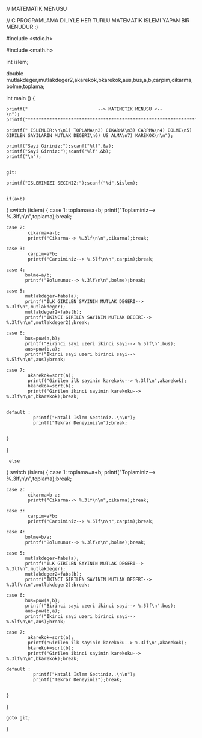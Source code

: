 // MATEMATIK MENUSU

// C PROGRAMLAMA DILIYLE HER TURLU MATEMATIK ISLEMI YAPAN BIR MENUDUR :)

#include <stdio.h>

#include <math.h>


int islem;

double mutlakdeger,mutlakdeger2,akarekok,bkarekok,aus,bus,a,b,carpim,cikarma,bolme,toplama;
 
int main ()
{
	
	printf("                          --> MATEMETIK MENUSU <--                     \n");
	printf("*******************************************************************************\n");

	printf(" ISLEMLER:\n\n1) TOPLAMA\n2) CIKARMA\n3) CARPMA\n4) BOLME\n5) GIRILEN SAYILARIN MUTLAK DEGERI\n6) US ALMA\n7) KAREKOK\n\n");
	
	printf("Sayi Giriniz:");scanf("%lf",&a);
    printf("Sayi Girniz:");scanf("%lf",&b);
    printf("\n");
	

    git: 
	
	printf("ISLEMINIZI SECINIZ:");scanf("%d",&islem);
	
		
	if(a>b)
{
     switch (islem)
    {
	case 1: 
	        toplama=a+b;
        	printf("Toplaminiz--> %.3lf\n\n",toplama);break;
        	
	
	case 2:
		    cikarma=a-b;
		    printf("Cikarma--> %.3lf\n\n",cikarma);break;
		    
	case 3:
	        carpim=a*b;
			printf("Carpiminiz--> %.5lf\n\n",carpim);break;
			
	case 4:			    
		   bolme=a/b;
		   printf("Bolumunuz--> %.3lf\n\n",bolme);break;
		   
	case 5:
		   mutlakdeger=fabs(a);
		   printf("ILK GIRILEN SAYININ MUTLAK DEGERI--> %.3lf\n",mutlakdeger);
		   mutlakdeger2=fabs(b);
		   printf("IKINCI GIRILEN SAYININ MUTLAK DEGERI--> %.3lf\n\n",mutlakdeger2);break;	
	
	case 6:
	       bus=pow(a,b);
	       printf("Birinci sayi uzeri ikinci sayi--> %.5lf\n",bus);
	       aus=pow(b,a);
	       printf("Ikinci sayi uzeri birinci sayi--> %.5lf\n\n",aus);break;
	
	case 7:
           	akarekok=sqrt(a);
           	printf("Girilen ilk sayinin karekoku--> %.3lf\n",akarekok);
           	bkarekok=sqrt(b);
           	printf("Girilen ikinci sayinin karekoku--> %.3lf\n\n",bkarekok);break;
           	
         	
    default :        	
	          printf("Hatali Islem Sectiniz..\n\n");
			  printf("Tekrar Deneyiniz\n");break;
	          

    }
}

     else
{
		switch (islem)
    {
	case 1: 
	        toplama=a+b;
        	printf("Toplaminiz--> %.3lf\n\n",toplama);break;
        	
	
	case 2:
		    cikarma=b-a;
		    printf("Cikarma--> %.3lf\n\n",cikarma);break;
		    
	case 3:
	        carpim=a*b;
			printf("Carpiminiz--> %.5lf\n\n",carpim);break;
			
	case 4:			    
		   bolme=b/a;
		   printf("Bolumunuz--> %.3lf\n\n",bolme);break;
		   
	case 5:
		   mutlakdeger=fabs(a);
		   printf("ILK GIRILEN SAYININ MUTLAK DEGERI--> %.3lf\n",mutlakdeger);
		   mutlakdeger2=fabs(b);
		   printf("IKINCI GIRILEN SAYININ MUTLAK DEGERI--> %.3lf\n\n",mutlakdeger2);break;	
	
	case 6:
	       bus=pow(a,b);
	       printf("Birinci sayi uzeri ikinci sayi--> %.5lf\n",bus);
	       aus=pow(b,a);
	       printf("Ikinci sayi uzeri birinci sayi--> %.5lf\n\n",aus);break;
	
	case 7:
           	akarekok=sqrt(a);
           	printf("Girilen ilk sayinin karekoku--> %.3lf\n",akarekok);
           	bkarekok=sqrt(b);
           	printf("Girilen ikinci sayinin karekoku--> %.3lf\n\n",bkarekok);break;
           	
    default :        	
	          printf("Hatali Islem Sectiniz..\n\n");
			  printf("Tekrar Deneyiniz");break;
	          

    }
}
	
	goto git;
	
}
